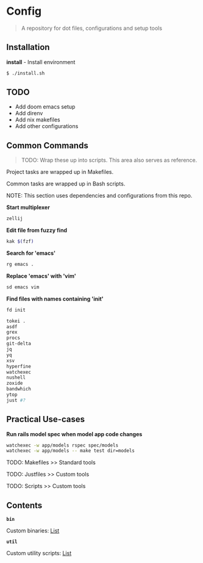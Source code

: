 # Config

> A repository for dot files, configurations and setup tools

## Installation

**install** - Install environment

```sh
$ ./install.sh
```

## TODO

- Add doom emacs setup
- Add direnv
- Add nix makefiles
- Add other configurations

## Common Commands

> TODO: Wrap these up into scripts. This area also serves as reference.

Project tasks are wrapped up in Makefiles.

Common tasks are wrapped up in Bash scripts.

NOTE: This section uses dependencies and configurations from this repo.

**Start multiplexer**

```sh
zellij
```

**Edit file from fuzzy find**

```sh
kak $(fzf)
```

**Search for 'emacs'**

```sh
rg emacs .
```

**Replace 'emacs' with 'vim'**

```sh
sd emacs vim
```

**Find files with names containing 'init'**

```sh
fd init
```

```sh
tokei .
asdf
grex
procs
git-delta
jq
yq
xsv
hyperfine
watchexec
nushell
zoxide
bandwhich
ytop
just #?
```

## Practical Use-cases

**Run rails model spec when model app code changes**

```sh
watchexec -w app/models rspec spec/models
watchexec -w app/models -- make test dir=models
```

TODO: Makefiles >> Standard tools

TODO: Justfiles >> Custom tools

TODO: Scripts >> Custom tools


## Contents

**`bin`**

Custom binaries: [List](bin/README.md)

**`util`**

Custom utility scripts: [List](util/README.md)

